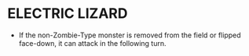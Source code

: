 # ELECTRIC LIZARD

*   If the non-Zombie-Type monster is removed from the field or flipped face-down, it can attack in the following turn.

